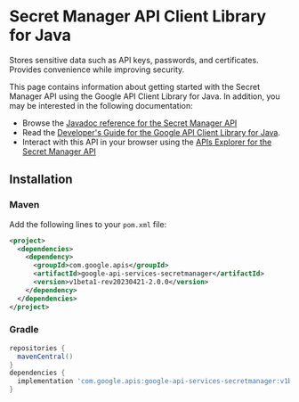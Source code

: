 # Secret Manager API Client Library for Java

Stores sensitive data such as API keys, passwords, and certificates. Provides convenience while improving security. 

This page contains information about getting started with the Secret Manager API
using the Google API Client Library for Java. In addition, you may be interested
in the following documentation:

* Browse the [Javadoc reference for the Secret Manager API][javadoc]
* Read the [Developer's Guide for the Google API Client Library for Java][google-api-client].
* Interact with this API in your browser using the [APIs Explorer for the Secret Manager API][api-explorer]

## Installation

### Maven

Add the following lines to your `pom.xml` file:

```xml
<project>
  <dependencies>
    <dependency>
      <groupId>com.google.apis</groupId>
      <artifactId>google-api-services-secretmanager</artifactId>
      <version>v1beta1-rev20230421-2.0.0</version>
    </dependency>
  </dependencies>
</project>
```

### Gradle

```gradle
repositories {
  mavenCentral()
}
dependencies {
  implementation 'com.google.apis:google-api-services-secretmanager:v1beta1-rev20230421-2.0.0'
}
```

[javadoc]: https://googleapis.dev/java/google-api-services-secretmanager/latest/index.html
[google-api-client]: https://github.com/googleapis/google-api-java-client/
[api-explorer]: https://developers.google.com/apis-explorer/#p/secretmanager/v1/
